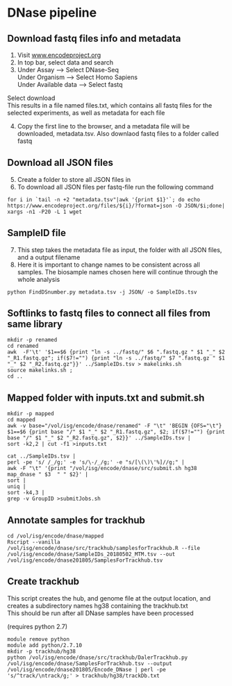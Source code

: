 # DNase pipeline

## Download fastq files info and metadata

1) Visit www.encodeproject.org  
2) In top bar, select data and search  
3) Under Assay --> Select DNase-Seq  
   Under Organism --> Select Homo Sapiens  
   Under Available data --> Select fastq  

Select download  
This results in a file named files.txt, which contains all fastq files for the selected experiments, as well as metadata for each file

4) Copy the first line to the browser, and a metadata file will be downloaded, metadata.tsv. Also downlaod fastq files to a folder called fastq

## Download all JSON files
5) Create a folder to store all JSON files in
6) To download all JSON files per fastq-file run the following command
```
for i in `tail -n +2 "metadata.tsv"|awk '{print $1}'`; do echo https://www.encodeproject.org/files/${i}/?format=json -O JSON/$i;done| xargs -n1 -P20 -L 1 wget
```


## SampleID file
7) This step takes the metadata file as input, the folder with all JSON files, and a output filename  
8) Here it is important to change names to be consistent across all samples. The biosample names chosen here will continue through the whole analysis

```
python FindDSnumber.py metadata.tsv -j JSON/ -o SampleIDs.tsv
```

## Softlinks to fastq files to connect all files from same library
```
mkdir -p renamed
cd renamed
awk  -F'\t' '$1==$6 {print "ln -s ../fastq/" $6 ".fastq.gz " $1 "_" $2 "_R1.fastq.gz"; if($7!="") {print "ln -s ../fastq/" $7 ".fastq.gz " $1 "_" $2 "_R2.fastq.gz"}}' ../SampleIDs.tsv > makelinks.sh  
source makelinks.sh ;
cd ..  
```


## Mapped folder with inputs.txt and submit.sh
```
mkdir -p mapped
cd mapped
awk -v base="/vol/isg/encode/dnase/renamed" -F "\t" 'BEGIN {OFS="\t"} $1==$6 {print base "/" $1 "_" $2 "_R1.fastq.gz", $2; if($7!="") {print base "/" $1 "_" $2 "_R2.fastq.gz", $2}}' ../SampleIDs.tsv |
sort -k2,2 | cut -f1 >inputs.txt 

cat ../SampleIDs.tsv |
perl -pe 's/ /_/g;' -e 's/\-/_/g;' -e "s/[\(\)\'%]//g;" |
awk -F "\t" '{print "/vol/isg/encode/dnase/src/submit.sh hg38 map_dnase " $3  " " $2}' |
sort |
uniq |
sort -k4,3 |
grep -v GroupID >submitJobs.sh

```

## Annotate samples for trackhub
```
cd /vol/isg/encode/dnase/mapped
Rscript --vanilla /vol/isg/encode/dnase/src/trackhub/samplesforTrackhub.R --file /vol/isg/encode/dnase/SampleIDs_20180502_MTM.tsv --out /vol/isg/encode/dnase201805/SamplesForTrackhub.tsv
```
## Create trackhub
This script creates the hub, and genome file at the output location, and creates a subdirectory names hg38 containing the trackhub.txt  
This should be run after all DNase samples have been processed

(requires python 2.7)
```
module remove python
module add python/2.7.10
mkdir -p trackhub/hg38
python /vol/isg/encode/dnase/src/trackhub/DalerTrackhub.py /vol/isg/encode/dnase/SamplesForTrackhub.tsv --output /vol/isg/encode/dnase201805/Encode_DNase | perl -pe 's/^track/\ntrack/g;' > trackhub/hg38/trackDb.txt
```

